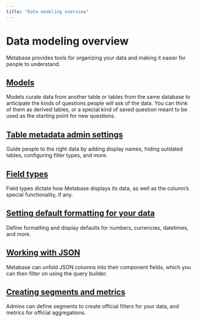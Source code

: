 ```yaml
---
title: "Data modeling overview"
---
```


# Data modeling overview

Metabase provides tools for organizing your data and making it easier for people to understand.

## [Models](./models.md)

Models curate data from another table or tables from the same database to anticipate the kinds of questions people will ask of the data. You can think of them as derived tables, or a special kind of saved question meant to be used as the starting point for new questions.

## [Table metadata admin settings](./metadata-editing.md)

Guide people to the right data by adding display names, hiding outdated tables, configuring filter types, and more.

## [Field types](./field-types.md)

Field types dictate how Metabase displays its data, as well as the column’s special functionality, if any.

## [Setting default formatting for your data](./field-types.md)

Define formatting and display defaults for numbers, currencies, datetimes, and more.

## [Working with JSON](./json-unfolding.md)

Metabase can unfold JSON columns into their component fields, which you can then filter on using the query builder.

## [Creating segments and metrics](./segments-and-metrics.md)

Admins can define segments to create official filters for your data, and metrics for official aggregations.
